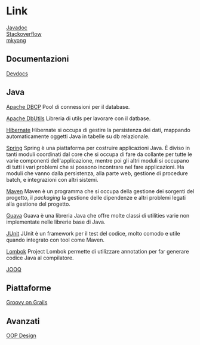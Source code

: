 Link
====

[Javadoc](https://docs.oracle.com/javase/7/docs/api/)  
[Stackoverflow](http://stackoverflow.com/)  
[mkyong](http://www.mkyong.com/)  

Documentazioni
--------------

[Devdocs](http://devdocs.io/)

Java
----

[Apache DBCP](https://commons.apache.org/proper/commons-dbcp/)
Pool di connessioni per il database.

[Apache DbUtils](https://commons.apache.org/proper/commons-dbutils/)
Libreria di utils per lavorare con il datbase.

[Hibernate](http://hibernate.org/)
Hibernate si occupa di gestire la persistenza dei dati, mappando automaticamente oggetti Java in tabelle su db relazionale.

[Spring](https://spring.io/)
Spring è una piattaforma per costruire applicazioni Java. È diviso in tanti moduli coordinati dal core che si occupa di fare da collante per tutte le varie componenti dell'applicazione, mentre poi gli altri moduli si occupano di tutti i vari problemi che si possono incontrare nel fare applicazioni. Ha moduli che vanno dalla persistenza, alla parte web, gestione di procedure batch, e integrazioni con altri sistemi.

[Maven](https://maven.apache.org/)
Maven è un programma che si occupa della gestione dei sorgenti del progetto, il *packaging* la gestione delle dipendenze e altri problemi legati alla gestione del progetto.

[Guava](https://github.com/google/guava)
Guava è una libreria Java che offre molte classi di utilities varie non implementate nelle librerie base di Java.

[JUnit](http://junit.org/)
JUnit è un framework per il test del codice, molto comodo e utile quando integrato con tool come Maven.

[Lombok](https://projectlombok.org/)
Project Lombok permette di utilizzare annotation per far generare codice Java al compilatore.

[JOOQ](http://www.jooq.org/)

Piattaforme
-----------

[Groovy on Grails](https://grails.org/)

Avanzati
--------

[OOP Design](http://martinfowler.com/)
